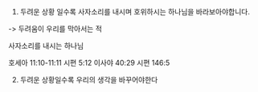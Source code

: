 1. 두려운 상황 일수록 사자소리를 내시며 호위하시는 하나님을 바라보아야합니다.

->  두려움이 우리를 막아서는 적

사자소리를 내시는 하나님

호세아 11:10-11:11
시편 5:12
이사야 40:29
시편 146:5

2. 두려운 상황일수록 우리의 생각을 바꾸어야한다 


